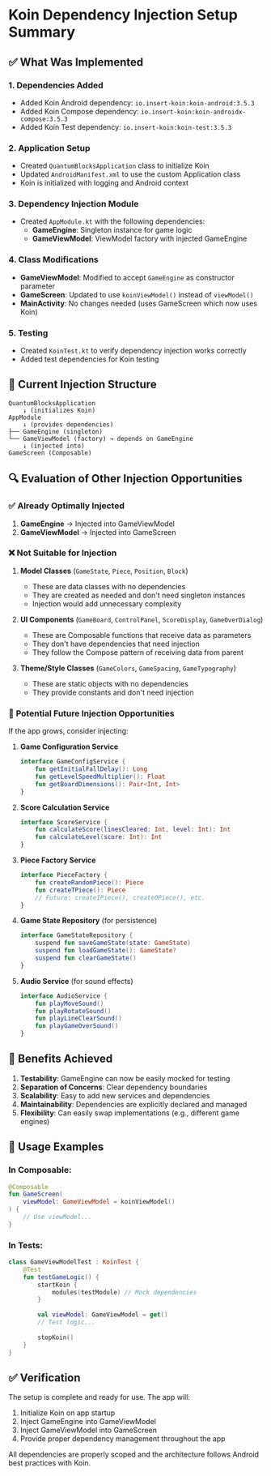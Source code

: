 # Koin Dependency Injection Setup Summary

## ✅ What Was Implemented

### 1. **Dependencies Added**
- Added Koin Android dependency: `io.insert-koin:koin-android:3.5.3`
- Added Koin Compose dependency: `io.insert-koin:koin-androidx-compose:3.5.3`
- Added Koin Test dependency: `io.insert-koin:koin-test:3.5.3`

### 2. **Application Setup**
- Created `QuantumBlocksApplication` class to initialize Koin
- Updated `AndroidManifest.xml` to use the custom Application class
- Koin is initialized with logging and Android context

### 3. **Dependency Injection Module**
- Created `AppModule.kt` with the following dependencies:
  - **GameEngine**: Singleton instance for game logic
  - **GameViewModel**: ViewModel factory with injected GameEngine

### 4. **Class Modifications**
- **GameViewModel**: Modified to accept `GameEngine` as constructor parameter
- **GameScreen**: Updated to use `koinViewModel()` instead of `viewModel()`
- **MainActivity**: No changes needed (uses GameScreen which now uses Koin)

### 5. **Testing**
- Created `KoinTest.kt` to verify dependency injection works correctly
- Added test dependencies for Koin testing

## 🎯 Current Injection Structure

```
QuantumBlocksApplication
    ↓ (initializes Koin)
AppModule
    ↓ (provides dependencies)
├── GameEngine (singleton)
└── GameViewModel (factory) → depends on GameEngine
    ↓ (injected into)
GameScreen (Composable)
```

## 🔍 Evaluation of Other Injection Opportunities

### ✅ **Already Optimally Injected**
1. **GameEngine** → Injected into GameViewModel
2. **GameViewModel** → Injected into GameScreen

### ❌ **Not Suitable for Injection**
1. **Model Classes** (`GameState`, `Piece`, `Position`, `Block`)
   - These are data classes with no dependencies
   - They are created as needed and don't need singleton instances
   - Injection would add unnecessary complexity

2. **UI Components** (`GameBoard`, `ControlPanel`, `ScoreDisplay`, `GameOverDialog`)
   - These are Composable functions that receive data as parameters
   - They don't have dependencies that need injection
   - They follow the Compose pattern of receiving data from parent

3. **Theme/Style Classes** (`GameColors`, `GameSpacing`, `GameTypography`)
   - These are static objects with no dependencies
   - They provide constants and don't need injection

### 🔮 **Potential Future Injection Opportunities**

If the app grows, consider injecting:

1. **Game Configuration Service**
   ```kotlin
   interface GameConfigService {
       fun getInitialFallDelay(): Long
       fun getLevelSpeedMultiplier(): Float
       fun getBoardDimensions(): Pair<Int, Int>
   }
   ```

2. **Score Calculation Service**
   ```kotlin
   interface ScoreService {
       fun calculateScore(linesCleared: Int, level: Int): Int
       fun calculateLevel(score: Int): Int
   }
   ```

3. **Piece Factory Service**
   ```kotlin
   interface PieceFactory {
       fun createRandomPiece(): Piece
       fun createTPiece(): Piece
       // Future: createIPiece(), createOPiece(), etc.
   }
   ```

4. **Game State Repository** (for persistence)
   ```kotlin
   interface GameStateRepository {
       suspend fun saveGameState(state: GameState)
       suspend fun loadGameState(): GameState?
       suspend fun clearGameState()
   }
   ```

5. **Audio Service** (for sound effects)
   ```kotlin
   interface AudioService {
       fun playMoveSound()
       fun playRotateSound()
       fun playLineClearSound()
       fun playGameOverSound()
   }
   ```

## 🚀 Benefits Achieved

1. **Testability**: GameEngine can now be easily mocked for testing
2. **Separation of Concerns**: Clear dependency boundaries
3. **Scalability**: Easy to add new services and dependencies
4. **Maintainability**: Dependencies are explicitly declared and managed
5. **Flexibility**: Can easily swap implementations (e.g., different game engines)

## 📝 Usage Examples

### In Composable:
```kotlin
@Composable
fun GameScreen(
    viewModel: GameViewModel = koinViewModel()
) {
    // Use viewModel...
}
```

### In Tests:
```kotlin
class GameViewModelTest : KoinTest {
    @Test
    fun testGameLogic() {
        startKoin {
            modules(testModule) // Mock dependencies
        }
        
        val viewModel: GameViewModel = get()
        // Test logic...
        
        stopKoin()
    }
}
```

## ✅ Verification

The setup is complete and ready for use. The app will:
1. Initialize Koin on app startup
2. Inject GameEngine into GameViewModel
3. Inject GameViewModel into GameScreen
4. Provide proper dependency management throughout the app

All dependencies are properly scoped and the architecture follows Android best practices with Koin.
